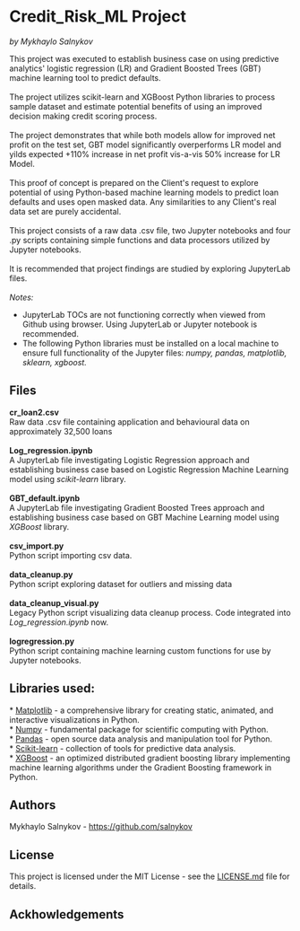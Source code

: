 # Credit_Risk_ML Project
<i> by Mykhaylo Salnykov</i><br>

This project was executed to establish business case on using predictive analytics' logistic regression (LR) and Gradient Boosted Trees (GBT) machine learning tool to predict defaults.<br><br>
The project utilizes scikit-learn and XGBoost Python libraries to process sample dataset and estimate potential benefits of using an improved decision making credit scoring process.<br>
<br>
The project demonstrates that while both models allow for improved net profit on the test set, GBT model significantly overperforms LR model and yilds expected +110% increase in net profit vis-a-vis 50% increase for LR Model. <br>
<br>
This proof of concept is prepared on the Client's request to explore potential of using Python-based machine learning models to predict loan defaults and uses open masked data. Any similarities to any Client's real data set are purely accidental.<br>
<br>
This project consists of a raw data .csv file, two Jupyter notebooks and four .py scripts containing simple functions and data processors utilized by Jupyter notebooks.<br>
<br>
It is recommended that project findings are studied by exploring JupyterLab files.<br>
<br>
<i>Notes:</i> <br>
* JupyterLab TOCs are not functioning correctly when viewed from Github using browser. Using JupyterLab or Jupyter notebook is recommended.<br>
* The following Python libraries must be installed on a local machine to ensure full functionality of the Jupyter files: <i>numpy, pandas, matplotlib, sklearn, xgboost.</i>

<h2>Files</h2>
<b>cr_loan2.csv</b> <br>
Raw data .csv file containing application and behavioural data on approximately 32,500 loans<br>
<br>
<b>Log_regression.ipynb</b> <br>
A JupyterLab file investigating Logistic Regression approach and establishing business case based on Logistic Regression Machine Learning model using <i>scikit-learn</i> library.<br>
<br>
<b>GBT_default.ipynb</b><br>
A JupyterLab file investigating Gradient Boosted Trees approach and establishing business case based on GBT Machine Learning model using <i>XGBoost</i> library.<br>
<br>
<b>csv_import.py</b><br>
Python script importing csv data.<br>
<br>
<b>data_cleanup.py</b><br>
Python script exploring dataset for outliers and missing data<br>
<br>
<b>data_cleanup_visual.py</b><br>
Legacy Python script visualizing data cleanup process. Code integrated into <i>Log_regression.ipynb</i> now.<br>
<br>
<b>logregression.py</b><br>
Python script containing machine learning custom functions for use by Jupyter notebooks.<br>

<h2>Libraries used:</h2>
* <a href="https://matplotlib.org/">Matplotlib</a> - a comprehensive library for creating static, animated, and interactive visualizations in Python.<br>
* <a href="https://numpy.org/">Numpy</a> - fundamental package for scientific computing with Python.<br>
* <a href="https://pandas.pydata.org/">Pandas</a> - open source data analysis and manipulation tool for Python.<br>
* <a href="https://scikit-learn.org/stable/">Scikit-learn</a> - collection of tools for predictive data analysis.<br>
* <a href="https://xgboost.readthedocs.io/en/latest/">XGBoost</a> - an optimized distributed gradient boosting library implementing machine learning algorithms under the Gradient Boosting framework in Python.<br>
<h2>Authors</h2>
Mykhaylo Salnykov - <a href="https://github.com/salnykov">https://github.com/salnykov</a>
<h2>License</h2>
This project is licensed under the MIT License - see the <a href="https://github.com/salnykov/Credit_Risk_ML/blob/master/LICENSE.md">LICENSE.md</a> file for details.<br>
<h2>Ackhowledgements</h

